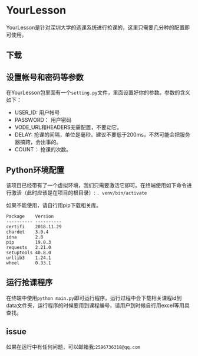 # YourLesson

YourLesson是针对深圳大学的选课系统进行抢课的，这里只需要几分种的配置即可使用。

## 下载

## 设置帐号和密码等参数
在YourLesson包里面有一个`setting.py`文件，里面设置好你的参数。参数的含义如下：
* USER_ID: 用户帐号
* PASSWORD： 用户密码
* VODE_URL和HEADERS无需配置，不要动它。
* DELAY: 抢课的间隔，单位是毫秒。建议不要低于200ms，不然可能会把服务器搞跨，会出事的。
* COUNT： 抢课的次数。

## Python环境配置
该项目已经带有了一个虚拟环境，我们只需要激活它即可。在终端使用如下命令进行激活（此时应该是在项目的根目录）:
`. venv/bin/activate`

如果不能使用，请自行用pip下载相关库。
```
Package    Version   
---------- ----------
certifi    2018.11.29
chardet    3.0.4     
idna       2.8       
pip        19.0.3    
requests   2.21.0    
setuptools 40.8.0    
urllib3    1.24.1    
wheel      0.33.1  
```

## 运行抢课程序
在终端中使用`python main.py`即可运行程序。运行过程中会下载相关课程id到data文件夹，运行程序的时候要用到课程编号，请用户到时候自行用excel等用具查找。

## issue
如果在运行中有任何问题，可以邮箱我:`2596736318@qq.com`

